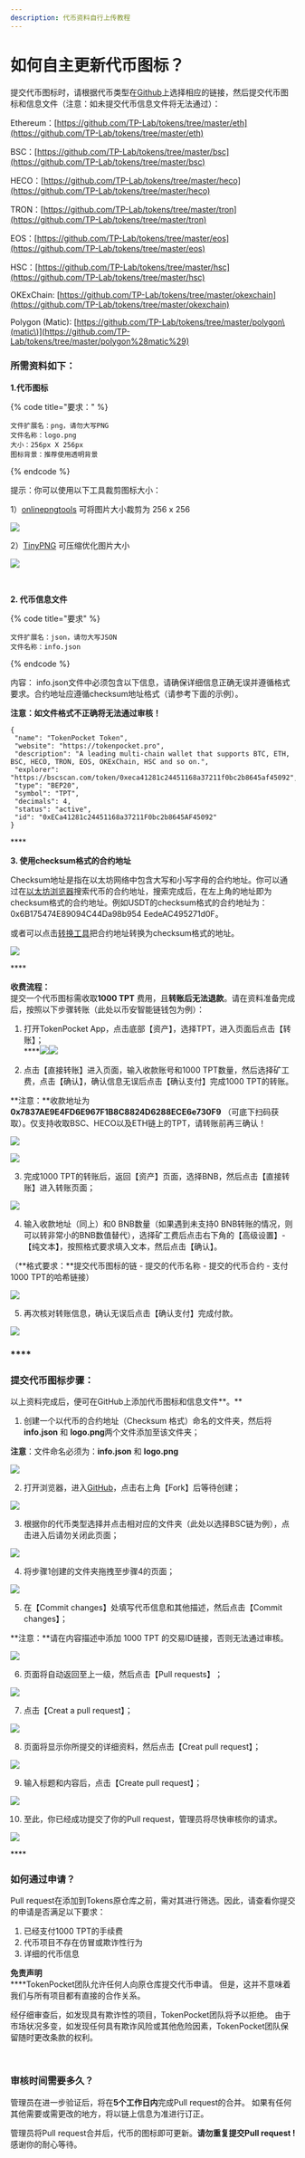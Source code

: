 ```yaml
---
description: 代币资料自行上传教程
---
```


# 如何自主更新代币图标？

提交代币图标时，请根据代币类型在[Github](https://github.com/TP-Lab/tokens)上选择相应的链接，然后提交代币图标和信息文件（注意：如未提交代币信息文件将无法通过）：‌

Ethereum：[https://github.com/TP-Lab/tokens/tree/master/eth](https://github.com/TP-Lab/tokens/tree/master/eth)​‌

BSC：[https://github.com/TP-Lab/tokens/tree/master/bsc](https://github.com/TP-Lab/tokens/tree/master/bsc)​‌

HECO：[https://github.com/TP-Lab/tokens/tree/master/heco](https://github.com/TP-Lab/tokens/tree/master/heco)​‌

TRON：[https://github.com/TP-Lab/tokens/tree/master/tron](https://github.com/TP-Lab/tokens/tree/master/tron)​‌

EOS：[https://github.com/TP-Lab/tokens/tree/master/eos](https://github.com/TP-Lab/tokens/tree/master/eos)​‌

HSC：[https://github.com/TP-Lab/tokens/tree/master/hsc](https://github.com/TP-Lab/tokens/tree/master/hsc)‌

OKExChain: [https://github.com/TP-Lab/tokens/tree/master/okexchain](https://github.com/TP-Lab/tokens/tree/master/okexchain)

Polygon \(Matic\): [https://github.com/TP-Lab/tokens/tree/master/polygon\(matic\)](https://github.com/TP-Lab/tokens/tree/master/polygon%28matic%29)

### **所需资料如下：**‌

**1.代币图标**

{% code title="要求：" %}
```text
文件扩展名：png，请勿大写PNG
文件名称：logo.png
大小：256px X 256px
图标背景：推荐使用透明背景‌
```
{% endcode %}

提示：你可以使用以下工具裁剪图标大小： 

1）[onlinepngtools](https://onlinepngtools.com/resize-png) 可将图片大小裁剪为 256 x 256‌

![](../.gitbook/assets/1.jpg)

2）[TinyPNG](https://tinypng.com/) 可压缩优化图片大小

![](../.gitbook/assets/2%20%281%29.jpg)

​‌

**2. 代币信息文件**

{% code title="要求" %}
```text
文件扩展名：json，请勿大写JSON
文件名称：info.json
```
{% endcode %}

内容： info.json文件中必须包含以下信息，请确保详细信息正确无误并遵循格式要求。合约地址应遵循checksum地址格式（请参考下面的示例）。

**注意：如文件格式不正确将无法通过审核！**

```text
{
 "name": "TokenPocket Token",
 "website": "https://tokenpocket.pro",
 "description": "A leading multi-chain wallet that supports BTC, ETH, BSC, HECO, TRON, EOS, OKExChain, HSC and so on.",
 "explorer": "https://bscscan.com/token/0xeca41281c24451168a37211f0bc2b8645af45092",
 "type": "BEP20",
 "symbol": "TPT",
 "decimals": 4,
 "status": "active",
 "id": "0xECa41281c24451168a37211F0bc2b8645AF45092"
}
```

\*\*\*\*

**3. 使用checksum格式的合约地址**

Checksum地址是指在以太坊网络中包含大写和小写字母的合约地址。你可以通过在[以太坊浏览器](https://cn.etherscan.com/)搜索代币的合约地址，搜索完成后，在左上角的地址即为checksum格式的合约地址。例如USDT的checksum格式的合约地址为：  
0x6B175474E89094C44Da98b954 EedeAC495271d0F。

或者可以点击[转换工具](https://piyolab.github.io/sushiether/RunScrapboxCode/?web3=1.0.0-beta.33&code=https://scrapbox.io/api/code/sushiether/web3.js_-_Ethereum_%E3%81%AE%E3%82%A2%E3%83%89%E3%83%AC%E3%82%B9%E3%82%92%E3%83%81%E3%82%A7%E3%83%83%E3%82%AF%E3%82%B5%E3%83%A0%E4%BB%98%E3%81%8D%E3%82%A2%E3%83%89%E3%83%AC%E3%82%B9%E3%81%AB%E5%A4%89%E6%8F%9B%E3%81%99%E3%82%8B/demo.js)把合约地址转换为checksum格式的地址。

![](../.gitbook/assets/ti-jiao-dai-bi-checksum.jpg)

\*\*\*\*

**收费流程：**   
提交一个代币图标需收取**1000 TPT** 费用，且**转账后无法退款**。请在资料准备完成后，按照以下步骤转账（此处以币安智能链钱包为例）：‌

1. 打开TokenPocket App，点击底部【资产】，选择TPT，进入页面后点击【转账】；  
****![](../.gitbook/assets/wechatimg1.png)![](../.gitbook/assets/wechatimg2.png)‌

2. 点击【直接转账】进入页面，输入收款账号和1000 TPT数量，然后选择矿工费，点击【确认】，确认信息无误后点击【确认支付】完成1000 TPT的转账。‌

**注意：**收款地址为 **0x7837AE9E4FD6E967F1B8C8824D6288ECE6e730F9** （可底下扫码获取）。仅支持收取BSC、HECO以及ETH链上的TPT，请转账前再三确认！ 

  

![](../.gitbook/assets/code.jpeg)

![](../.gitbook/assets/zhuan-zhang-.jpg)

3. 完成1000 TPT的转账后，返回【资产】页面，选择BNB，然后点击【直接转账】进入转账页面；‌

![](../.gitbook/assets/wechatimg1-1.png)

4. 输入收款地址（同上）和0 BNB数量（如果遇到未支持0 BNB转账的情况，则可以转非常小的BNB数值替代），选择矿工费后点击右下角的【高级设置】- 【纯文本】，按照格式要求填入文本，然后点击【确认】。‌

（**格式要求：**提交代币图标的链 - 提交的代币名称 - 提交的代币合约 - 支付1000 TPT的哈希链接）  ‌

![](../.gitbook/assets/wechatimg16.png)

5. 再次核对转账信息，确认无误后点击【确认支付】完成付款。

![](../.gitbook/assets/wechatimg17.png)

### \*\*\*\*

### **提交代币图标步骤：**

以上资料完成后，便可在GitHub上添加代币图标和信息文件**。**

1. 创建一个以代币的合约地址（Checksum 格式）命名的文件夹，然后将**info.json** 和 **logo.png**两个文件添加至该文件夹；‌

**注意**：文件命名必须为：**info.json** 和 **logo.png**

![](../.gitbook/assets/github1.jpg)

2. 打开浏览器，进入[GitHub](https://github.com/TP-Lab/tokens)，点击右上角【Fork】后等待创建；

![](../.gitbook/assets/github2.jpg)

3. 根据你的代币类型选择并点击相对应的文件夹（此处以选择BSC链为例），点击进入后请勿关闭此页面；‌

![](../.gitbook/assets/github3.jpg)

4. 将步骤1创建的文件夹拖拽至步骤4的页面；‌

![](../.gitbook/assets/github4.jpg)

5. 在【Commit changes】处填写代币信息和其他描述，然后点击【Commit changes】；‌

**注意：**请在内容描述中添加 1000 TPT 的交易ID链接，否则无法通过审核。

![](../.gitbook/assets/github5.jpg)

6. 页面将自动返回至上一级，然后点击【Pull requests】‌；

![](../.gitbook/assets/github6.jpg)

7. 点击【Creat a pull request】；‌

![](../.gitbook/assets/github7.jpg)

8. 页面将显示你所提交的详细资料，然后点击【Creat pull request】；‌

![](../.gitbook/assets/github8.jpg)

9. 输入标题和内容后，点击【Create pull request】；‌

![](../.gitbook/assets/github9.jpg)

10. 至此，你已经成功提交了你的Pull request，管理员将尽快审核你的请求。‌

![](../.gitbook/assets/github10.jpg)

\*\*\*\*

### **如何通过申请？**‌

Pull request在添加到Tokens原仓库之前，需对其进行筛选。因此，请查看你提交的申请是否满足以下要求：‌

1. 已经支付1000 TPT的手续费
2. 代币项目不存在仿冒或欺诈性行为
3. 详细的代币信息

**免责声明**‌  
****TokenPocket团队允许任何人向原仓库提交代币申请。 但是，这并不意味着我们与所有项目都有直接的合作关系。‌

经仔细审查后，如发现具有欺诈性的项目，TokenPocket团队将予以拒绝。 由于市场状况多变，如发现任何具有欺诈风险或其他危险因素，TokenPocket团队保留随时更改条款的权利。

**​**‌

### **审核时间需要多久？**‌

管理员在进一步验证后，将在**5个工作日内**完成Pull request的合并。 如果有任何其他需要或需更改的地方，将以链上信息为准进行订正。‌

管理员将Pull request合并后，代币的图标即可更新。**请勿重复提交Pull request !** 感谢你的耐心等待。[  
](https://app.gitbook.com/@tokenpocket-gm/s/tutorial-series/~/drafts/-M_yHrzLg8i88f4fnBpi/the-usage-tutorial-of-okexchain-test-okex)

